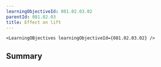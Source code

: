 ```yaml
---
learningObjectiveId: 081.02.03.02
parentId: 081.02.03
title: Effect on lift
---
```


```tsx eval
<LearningOBjectives learningObjectiveId={081.02.03.02} />
```

## Summary
